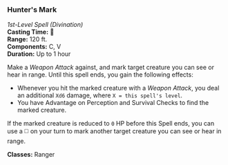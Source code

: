 ### Hunter's Mark
*1st-Level Spell (Divination)*  
**Casting Time:** 🔵  
**Range:** 120 ft.  
**Components:** C, V  
**Duration:** Up to 1 hour  

Make a *Weapon Attack* against, and mark target creature you can see or hear in range. Until this spell ends, you gain the following effects:
* Whenever you hit the marked creature with a *Weapon Attack*, you deal an additional `Xd6` damage, where `X = this spell's level`.
* You have Advantage on Perception and Survival Checks to find the marked creature.

If the marked creature is reduced to `0` HP before this Spell ends, you can use a ◻️ on your turn to mark another target creature you can see or hear in range.

**Classes:** Ranger

